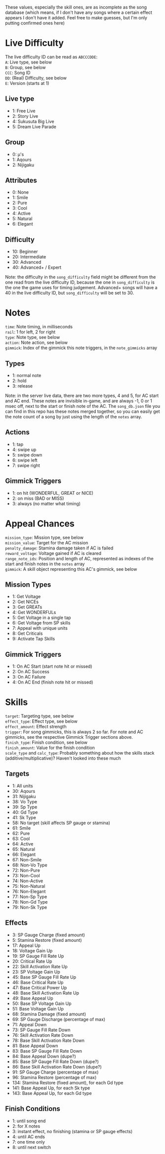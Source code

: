 These values, especially the skill ones, are as incomplete as the song database (which means, if I don't have any songs
where a certain effect appears I don't have it added. Feel free to make guesses, but I'm only putting confirmed ones
here)

# Live Difficulty
The live difficulty ID can be read as `ABCCCDDE`:  
`A`: Live type, see below  
`B`: Group, see below  
`CCC`: Song ID  
`DD`: (Real) Difficulty, see below  
`E`: Version (starts at 1)

## Live type
- 1: Free Live
- 2: Story Live
- 4: Sukusuta Big Live
- 5: Dream Live Parade

## Group
- 0: µ's
- 1: Aqours
- 2: Nijigaku

## Attributes
- 0: None
- 1: Smile
- 2: Pure
- 3: Cool
- 4: Active
- 5: Natural
- 6: Elegant

## Difficulty
- 10: Beginner
- 20: Intermediate
- 30: Advanced
- 40: Advanced+ / Expert

Note: the difficulty in the `song_difficulty` field might be different from the one read from the live difficulty ID,
because the one in `song_difficulty` is the one the game uses for timing judgement. Advanced+ songs will have a 40 in
the live difficulty ID, but `song_difficulty` will be set to 30.

# Notes
`time`: Note timing, in milliseconds  
`rail`: 1 for left, 2 for right  
`type`: Note type, see below  
`action`: Note action, see below  
`gimmick`: Index of the gimmick this note triggers, in the `note_gimmicks` array

## Types
- 1: normal note
- 2: hold
- 3: release

Note: in the server live data, there are two more types, 4 and 5, for AC start and AC end.
These notes are invisible in-game, and are always -1, 0 or 1 msec off, next to the start or finish note of the AC.
The `song_db.json` file you can find in this repo has these notes merged together, so you can easily get the note count
of a song by just using the length of the `notes` array.

## Actions
- 1: tap
- 4: swipe up
- 5: swipe down
- 6: swipe left
- 7: swipe right

## Gimmick Triggers
- 1: on hit (WONDERFUL, GREAT or NICE)
- 2: on miss (BAD or MISS)
- 3: always (no matter what timing)

# Appeal Chances
`mission_type`: Mission type, see below  
`mission_value`: Target for the AC mission  
`penalty_damage`: Stamina damage taken if AC is failed  
`reward_voltage`: Voltage gained if AC is cleared  
`range_note_ids`: Position and length of AC, represented as indexes of the start and finish notes in the `notes` array  
`gimmick`: A skill object representing this AC's gimmick, see below
## Mission Types
- 1: Get Voltage
- 2: Get NICEs
- 3: Get GREATs
- 4: Get WONDERFULs
- 5: Get Voltage in a single tap
- 6: Get Voltage from SP skills
- 7: Appeal with unique units
- 8: Get Criticals
- 9: Activate Tap Skills
    
## Gimmick Triggers
- 1: On AC Start (start note hit or missed)
- 2: On AC Success
- 3: On AC Failure
- 4: On AC End (finish note hit or missed)

# Skills
`target`: Targeting type, see below  
`effect_type`: Effect type, see below  
`effect_amount`: Effect strength  
`trigger`: For song gimmicks, this is always 2 so far. For note and AC gimmicks, see the respective Gimmick Trigger sections above.  
`finish_type`: Finish condition, see below  
`finish_amount`: Value for the finish condition  
`scale_type` and `calc_type`: Probably something about how the skills stack (additive/multiplicative)? Haven't looked into these much

## Targets
- 1: All units  
- 30: Aqours  
- 31: Nijigaku  
- 38: Vo Type  
- 39: Sp Type  
- 40: Gd Type  
- 41: Sk Type  
- 58: No target (skill affects SP gauge or stamina)
- 61: Smile  
- 62: Pure  
- 63: Cool  
- 64: Active  
- 65: Natural  
- 66: Elegant  
- 67: Non-Smile  
- 68: Non-Vo Type  
- 72: Non-Pure  
- 73: Non-Cool  
- 74: Non-Active  
- 75: Non-Natural  
- 76: Non-Elegant  
- 77: Non-Sp Type  
- 78: Non-Gd Type  
- 79: Non-Sk Type

## Effects
- 3: SP Gauge Charge (fixed amount)  
- 5: Stamina Restore (fixed amount)  
- 17: Appeal Up  
- 18: Voltage Gain Up  
- 19: SP Gauge Fill Rate Up  
- 20: Critical Rate Up  
- 22: Skill Activation Rate Up  
- 23: SP Voltage Gain Up  
- 45: Base SP Gauge Fill Rate Up  
- 46: Base Critical Rate Up  
- 47: Base Critical Power Up  
- 48: Base Skill Activation Rate Up  
- 49: Base Appeal Up  
- 50: Base SP Voltage Gain Up  
- 51: Base Voltage Gain Up  
- 68: Stamina Damage (fixed amount)  
- 69: SP Gauge Discharge (percentage of max)  
- 71: Appeal Down  
- 73: SP Gauge Fill Rate Down  
- 76: Skill Activation Rate Down  
- 78: Base Skill Activation Rate Down  
- 81: Base Appeal Down  
- 83: Base SP Gauge Fill Rate Down  
- 84: Base Appeal Down (dupe?)  
- 85: Base SP Gauge Fill Rate Down (dupe?)  
- 86: Base Skill Activation Rate Down (dupe?)  
- 91: SP Gauge Charge (percentage of max)  
- 96: Stamina Restore (percentage of max)  
- 134: Stamina Restore (fixed amount), for each Gd type  
- 141: Base Appeal Up, for each Sk type  
- 143: Base Appeal Up, for each Gd type  

## Finish Conditions
- 1: until song end  
- 2: for X notes  
- 3: instant effect, no finishing (stamina or SP gauge effects)
- 4: until AC ends  
- 7: one time only  
- 8: until next switch  